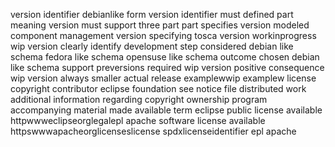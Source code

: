 version identifier debianlike form version identifier must defined part meaning version must support three part part specifies version modeled component management version specifying tosca version workinprogress wip version clearly identify development step considered debian like schema fedora like schema opensuse like schema outcome chosen debian like schema support preversions required wip version positive consequence wip version always smaller actual release examplewwip examplew license copyright contributor eclipse foundation see notice file distributed work additional information regarding copyright ownership program accompanying material made available term eclipse public license available httpwwweclipseorglegalepl apache software license available httpswwwapacheorglicenseslicense spdxlicenseidentifier epl apache